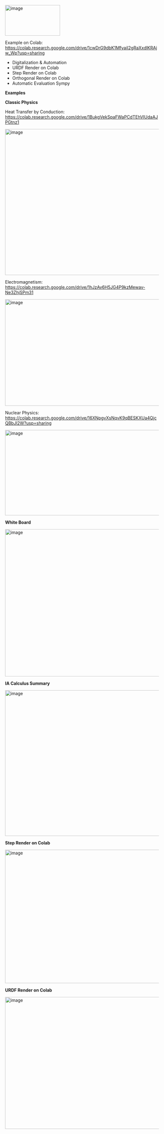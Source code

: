 <img width="180" height="100" alt="image" src="https://github.com/user-attachments/assets/18c36cdb-51f9-48f0-9458-52fa5ef2e844" />






Example on Colab: https://colab.research.google.com/drive/1cwDrG9dbK1MfyaiI2gRaXxdlKRAjw_Wp?usp=sharing

- Digitalization & Automation
- URDF Render on Colab
- Step Render on Colab
- Orthogonal Render on Colab
- Automatic Evaluation Sympy

**Examples**

**Classic Physics**

Heat Transfer by Conduction: https://colab.research.google.com/drive/1BukgVekSpaFWaPCdTEhVIUdaAJPGtnz1

<img width="578" height="477" alt="image" src="https://github.com/user-attachments/assets/7d28cb70-0c31-48b4-ac1e-2e651963c006" />

Electromagnetism: https://colab.research.google.com/drive/1hJzAv6H5JG4P9kzMewav-Ne3ZhjSPm31

<img width="592" height="348" alt="image" src="https://github.com/user-attachments/assets/38ef2bf8-f549-484f-b7af-f692f245cde8" />

Nuclear Physics: https://colab.research.google.com/drive/16XNpgvXsNqvK9qBESKXUa4QjcQBbJl2W?usp=sharing

<img width="593" height="279" alt="image" src="https://github.com/user-attachments/assets/41a46153-a2c8-4096-a6cf-b79309473594" />

**White Board**

<img width="933" height="481" alt="image" src="https://github.com/user-attachments/assets/eb9b46c6-038d-4acd-b46d-ad6ef2f725e8" />

**IA Calculus Summary**

<img width="1118" height="476" alt="image" src="https://github.com/user-attachments/assets/e73298a1-658a-4e00-a626-944475e56821" />


**Step Render on Colab**

<img width="1306" height="436" alt="image" src="https://github.com/user-attachments/assets/56414870-9c4e-423d-aa7e-d9aeaa8e443f" />

**URDF Render on Colab**

<img width="1301" height="431" alt="image" src="https://github.com/user-attachments/assets/303e6eb1-d722-43c8-a146-0b5986a453c2" />

